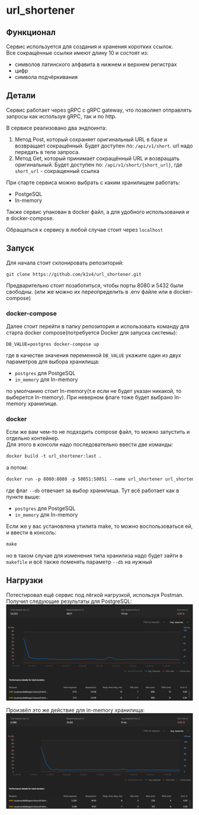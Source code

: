 # url_shortener

## Функционал

Сервис используется для создания и хранения коротких ссылок.  
Все сокращённые ссылки имеют длину 10 и состоят из:
- символов латинского алфавита в нижнем и верхнем регистрах
- цифр
- символа подчёркивания
  
## Детали

Сервис работает через gRPC с gRPC gateway, что позволяет отправлять запросы как используя gRPC, так и по http.  

В сервисе реализовано два эндпоинта:
1. Метод Post, который сохраняет оригинальный URL в базе и возвращает сокращённый. Будет доступен по: `/api/v1/short`. url надо передать в теле запроса. 
2. Метод Get, который принимает сокращённый URL и возвращать оригинальный. Будет доступен по: `/api/v1/short/{short_url}`, где `short_url` - сокращенный ссылка

При старте сервиса можно выбрать с каким хранилищем работать:
- PostgeSQL
- In-memory

Также сервис упакован в docker файл, а для удобного использования и в docker-compose.

Обращаться к сервису в любой случае стоит через `localhost`

## Запуск

Для начала стоит склонировать репозиторий:
```githubexpressionlanguage
git clone https://github.com/k1v4/url_shortener.git
```

Предварительно стоит позаботиться, чтобы порты 8080 и 5432 были свободны. (или же можно их переопределить в .env файле или в docker-compose)

### docker-compose

Далее стоит перейти в папку репозитория и использовать команду для старта docker compose(потребуется Docker для запуска системы):
```githubexpressionlanguage
DB_VALUE=postgres docker-compose up
```
где в качестве значения переменной `DB_VALUE` укажите один из двух параметров для выбора хранилища:
- `postgres` для PostgeSQL
- `in_memory` для In-memory

по умолчанию стоит In-memory(т.е если не будет указан никакой, то выберется In-memory). При неверном флаге тоже будет выбрано In-memory хранилище.

### docker 

Если же вам чем-то не подходить compose файл, то можно запустить и отдельно контейнер.  
Для этого в консоли надо последовательно ввести две команды:
```dockerfile
docker build -t url_shortener:last .
```

а потом:
```dockerfile
docker run -p 8080:8080 -p 50051:50051 --name url_shortener url_shortener:last ./app --db "in_memory"
```
где флаг `--db` отвечает за выбор хранилища. Тут всё работает как в пункте выше:
- `postgres` для PostgeSQL
- `in_memory` для In-memory

Если же у вас установлена утилита make, то можно воспользоваться ей, и ввести в консоль:
```makefile
make
```
но в таком случае для изменения типа хранилиза надо будет зайти в `makefile` и всё также поменять параметр `--db` на нужный

## Нагрузки

Потестировал ещё сервис под лёгкой нагрузкой, используя Postman. Получил следующие результаты для PostgreSQL: ![img.png](img.png)  

Произвёл это же действие для in-memory хранилища: ![img_1.png](img_1.png) 